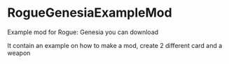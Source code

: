 # RogueGenesiaExampleMod
Example mod for Rogue: Genesia you can download

It contain an example on how to make a mod, create 2 different card and a weapon
